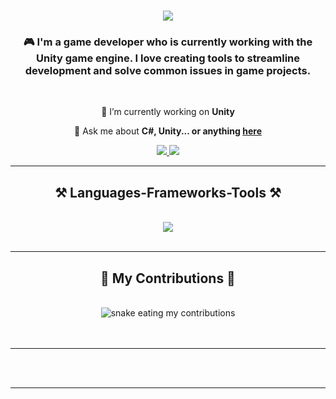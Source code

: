 
<h1 align="center">
    <img src="https://readme-typing-svg.herokuapp.com/?font=Righteous&size=35&center=true&vCenter=true&width=500&height=70&duration=4000&lines=Hi+There!+👋;+I'm+Batuhan+Çakmakçıoğlu!;" />
</h1>

<h3 align="center">🎮 I'm a game developer who is currently working with the Unity game engine. I love creating tools to streamline development and solve common issues in game projects.</h3>

<br/>

<div align="center">
 
 🔭 I’m currently working on **Unity**

💬 Ask me about **C#, Unity... or anything [here](https://github.com/batuhanckmkc/batuhanckmkc/issues)**

 </div>
 
<div align="center"> 
  <a href="mailto:cakmakcioglu.batu@gmail.com">
    <img src="https://img.shields.io/badge/Gmail-333333?style=for-the-badge&logo=gmail&logoColor=red" />
  </a>
  <a href="https://linkedin.com/in/batuhanckmkc" target="_blank">
    <img src="https://img.shields.io/badge/LinkedIn-0077B5?style=for-the-badge&logo=linkedin&logoColor=white" target="_blank" />
  </a>
</div>

 <hr/>
 
<h2 align="center">⚒️ Languages-Frameworks-Tools ⚒️</h2>
<br/>
<div align="center">
    <img src="https://skillicons.dev/icons?i=git,cs,unity,rider" />
</div>

<br/>
<hr/>

<div align="center">
  <h2>🐍 My Contributions 🐍</h2>
  <br>
  <img alt="snake eating my contributions" src="https://raw.githubusercontent.com/batuhanckmkc/batuhanckmkc/output/github-contribution-grid-snake.svg" />
  <br/><br/><br/>
</div>

<hr/>

<br/><br/>

<hr/>

